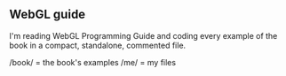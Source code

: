 WebGL guide
-----------

I'm reading WebGL Programming Guide and coding every example of the book in a compact, standalone, commented file.

/book/ = the book's examples
/me/ = my files